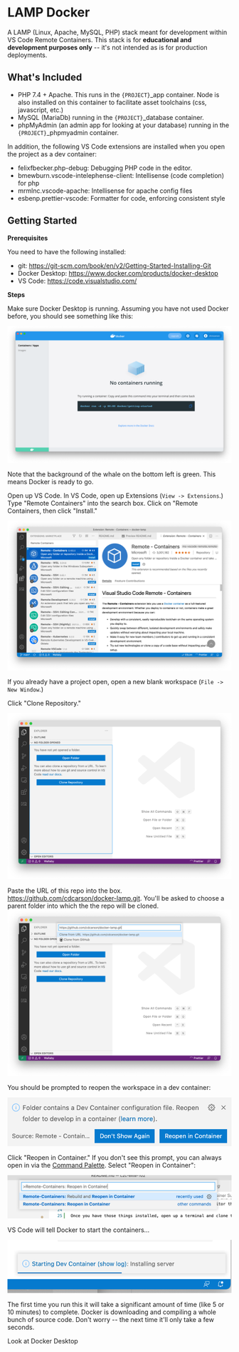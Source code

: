 # LAMP Docker

A LAMP (Linux, Apache, MySQL, PHP) stack meant for development within VS Code Remote Containers. This stack is for **educational and development purposes only**  -- it's not intended as is for production deployments.

## What's Included
- PHP 7.4 + Apache. This runs in the `{PROJECT}`_app container. Node is also installed on this container to facilitate asset toolchains (css, javascript, etc.)
- MySQL (MariaDb) running in the `{PROJECT}`_database container.
- phpMyAdmin (an admin app for looking at your database) running in the `{PROJECT}`_phpmyadmin container.

In addition, the following VS Code extensions are installed when you open the project as a dev container:

- felixfbecker.php-debug: Debugging PHP code in the editor.
- bmewburn.vscode-intelephense-client: Intellisense (code completion) for php
- mrmlnc.vscode-apache: Intellisense for apache config files
- esbenp.prettier-vscode: Formatter for code, enforcing consistent style

## Getting Started
**Prerequisites**

You need to have the following installed:

- git: https://git-scm.com/book/en/v2/Getting-Started-Installing-Git 
- Docker Desktop: https://www.docker.com/products/docker-desktop 
- VS Code: https://code.visualstudio.com/ 

**Steps**

Make sure Docker Desktop is running. Assuming you have not used Docker before, you should see something like this:

![Docker Desktop](docs/img/docker-desktop.png)

Note that the background of the whale on the bottom left is green. This means Docker is ready to go.

Open up VS Code. In VS Code, open up Extensions (`View -> Extensions`.) Type "Remote Containers" into the search box. Click on "Remote Containers, then click "Install."

![Installing the Remote Containers Extension](docs/img/remote-containers-install.png)

If you already have a project open, open a new blank workspace (`File -> New Window`.)

Click "Clone Repository."

![Clone From Repo Button](docs/img/vs-code-clone-repo-1.png)

Paste the URL of this repo into the box. https://github.com/cdcarson/docker-lamp.git. You'll be asked to choose a parent folder into which the the repo will be cloned.
![Paste the URL of this repo](docs/img/vs-code-clone-repo-2.png)

You should be prompted to reopen the workspace in a dev container:

![Reopen in Container Prompt](docs/img/reopen-in-container.png)

Click "Reopen in Container." If you don't see this prompt, you can always open in via the [Command Palette](https://code.visualstudio.com/docs/getstarted/userinterface#_command-palette). Select "Reopen in Container":

![Reopen in Container from Command Pallete](docs/img/reopen-in-container-command.png)

VS Code will tell Docker to start the containers...

![Starting the Containers](docs/img/vscode-starting-containers.png)

The first time you run this it will take a significant amount of time (like 5 or 10 minutes) to complete. Docker is downloading and compiling a whole bunch of source code. Don't worry -- the next time it'll only take a few seconds. 

Look at Docker Desktop



